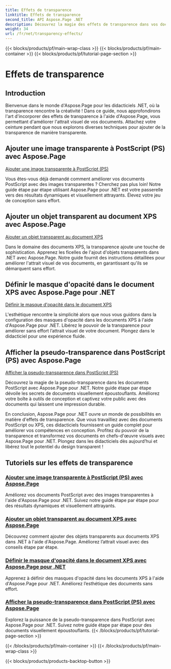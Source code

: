 ```yaml
---
title: Effets de transparence
linktitle: Effets de transparence
second_title: API Aspose.Page .NET
description: Découvrez la magie des effets de transparence dans vos documents avec Aspose.Page .NET. Améliorez votre conception avec des didacticiels étape par étape pour des améliorations visuelles époustouflantes.
weight: 34
url: /fr/net/transparency-effects/
---
```


{{< blocks/products/pf/main-wrap-class >}}
{{< blocks/products/pf/main-container >}}
{{< blocks/products/pf/tutorial-page-section >}}

# Effets de transparence


## Introduction

Bienvenue dans le monde d'Aspose.Page pour les didacticiels .NET, où la transparence rencontre la créativité ! Dans ce guide, nous approfondirons l'art d'incorporer des effets de transparence à l'aide d'Aspose.Page, vous permettant d'améliorer l'attrait visuel de vos documents. Attachez votre ceinture pendant que nous explorons diverses techniques pour ajouter de la transparence de manière transparente.

## Ajouter une image transparente à PostScript (PS) avec Aspose.Page
[Ajouter une image transparente à PostScript (PS)](./add-transparent-image-to-postscript-ps/)

Vous êtes-vous déjà demandé comment améliorer vos documents PostScript avec des images transparentes ? Cherchez pas plus loin! Notre guide étape par étape utilisant Aspose.Page pour .NET est votre passerelle vers des résultats dynamiques et visuellement attrayants. Élevez votre jeu de conception sans effort.

## Ajouter un objet transparent au document XPS avec Aspose.Page
[Ajouter un objet transparent au document XPS](./add-transparent-object-to-xps-document/)

Dans le domaine des documents XPS, la transparence ajoute une touche de sophistication. Apprenez les ficelles de l'ajout d'objets transparents dans .NET avec Aspose.Page. Notre guide fournit des instructions détaillées pour améliorer l'attrait visuel de vos documents, en garantissant qu'ils se démarquent sans effort.

## Définir le masque d'opacité dans le document XPS avec Aspose.Page pour .NET
[Définir le masque d'opacité dans le document XPS](./set-opacity-mask-in-xps-document/)

L'esthétique rencontre la simplicité alors que nous vous guidons dans la configuration des masques d'opacité dans les documents XPS à l'aide d'Aspose.Page pour .NET. Libérez le pouvoir de la transparence pour améliorer sans effort l’attrait visuel de votre document. Plongez dans le didacticiel pour une expérience fluide.

## Afficher la pseudo-transparence dans PostScript (PS) avec Aspose.Page
[Afficher la pseudo-transparence dans PostScript (PS)](./show-pseudo-transparency-in-postscript-ps/)

Découvrez la magie de la pseudo-transparence dans les documents PostScript avec Aspose.Page pour .NET. Notre guide étape par étape dévoile les secrets de documents visuellement époustouflants. Améliorez votre boîte à outils de conception et captivez votre public avec des documents qui laissent une impression durable.

En conclusion, Aspose.Page pour .NET ouvre un monde de possibilités en matière d'effets de transparence. Que vous travailliez avec des documents PostScript ou XPS, ces didacticiels fournissent un guide complet pour améliorer vos compétences en conception. Profitez du pouvoir de la transparence et transformez vos documents en chefs-d'œuvre visuels avec Aspose.Page pour .NET. Plongez dans les didacticiels dès aujourd’hui et libérez tout le potentiel du design transparent !
## Tutoriels sur les effets de transparence
### [Ajouter une image transparente à PostScript (PS) avec Aspose.Page](./add-transparent-image-to-postscript-ps/)
Améliorez vos documents PostScript avec des images transparentes à l'aide d'Aspose.Page pour .NET. Suivez notre guide étape par étape pour des résultats dynamiques et visuellement attrayants.
### [Ajouter un objet transparent au document XPS avec Aspose.Page](./add-transparent-object-to-xps-document/)
Découvrez comment ajouter des objets transparents aux documents XPS dans .NET à l'aide d'Aspose.Page. Améliorez l’attrait visuel avec des conseils étape par étape.
### [Définir le masque d'opacité dans le document XPS avec Aspose.Page pour .NET](./set-opacity-mask-in-xps-document/)
Apprenez à définir des masques d'opacité dans les documents XPS à l'aide d'Aspose.Page pour .NET. Améliorez l’esthétique des documents sans effort.
### [Afficher la pseudo-transparence dans PostScript (PS) avec Aspose.Page](./show-pseudo-transparency-in-postscript-ps/)
Explorez la puissance de la pseudo-transparence dans PostScript avec Aspose.Page pour .NET. Suivez notre guide étape par étape pour des documents visuellement époustouflants.
{{< /blocks/products/pf/tutorial-page-section >}}

{{< /blocks/products/pf/main-container >}}
{{< /blocks/products/pf/main-wrap-class >}}

{{< blocks/products/products-backtop-button >}}
